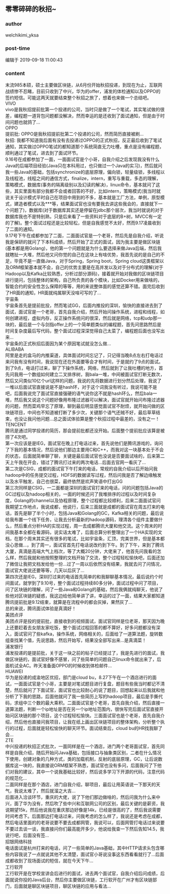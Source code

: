 ## 零零碎碎的秋招~
### author 
welchikimi_yksa
### post-time 

编辑于  2019-09-18 11:00:43
### content 
<div class="post-topic-des nc-post-content">
 末流985本硕，硕士主要做区块链，从6月份开始秋招投递，到现在为止，互联网战绩惨不忍睹，目前只收到了中兴，华为的offer，浦发的体检通知以及OPPO的签约短信。可能这两天就要结束整个秋招之旅了，想着也来做一个总结吧。
 <br/>
 VIVO
 <br/>
 vivo是我秋招提前批第一个投递的公司，当时只是做了一个笔试，其实笔试做的很差，编程题一道背包问题都没解决，然而幸运的是还收到了面试通知，但是由于时间问题也就鸽了...
 <br/>
 OPPO
 <br/>
 提前批: OPPO是我秋招提前批第二个投递的公司，然而简历直接被刷...
 <br/>
 秋招: 我都不知道我后面有没有去投递过OPPO的正式秋招，反正最后收到了笔试通知，其实做过OPPO笔试的都知道那个系统简直无力吐槽，重点是没有编程题，顺利通过了笔试，进去到了面试环节。
 <br/>
 9.16号在成都参加了一面，一面面试官是个小哥，自我介绍之后发现我没有什么Java的后端项目经验(Java只在本科用过，也只做过一个Java的实习)，然后就问我一些Java的基础，包括synchronize的底层原理，偏向锁，轻量级锁，多线程以及线程池，线程之间的通信方式，finalize，intern，重写与重载，多态的理解，策略模式，数据库(事务的隔离级别以及幻读的解决)，linux命令，基本就问了这些，其实里面有部分我都不会或者回答的不好，比如intern，策略模式(我当时就说关于设计模式平时自己在项目中用到的不多，基本就是工厂方法，单例，原型模式，建造者模式以及***等，结果面试官也没有要我去讲这些我会的，直接就下一个问题了)，数据库(对于数据库其实还是停留在jdbc那个层次，我当时就说的对于数据库我也不是特别熟，只是后来看了一些资料对于底层的B+树，MVCC有一定的了解)。整个面试过程还是比较轻松，但是自我感觉不太好，然而9.17凌晨收到了二面的通知。
 <br/>
 9.17号下午在成都参加了二面，二面面试官是一个老哥，然后先是自我介绍，听说我是保研的就问了下本科成绩，然后开始了正式的面试，因为我主要是做区块链(基本都是用Golang)，他的第一个问题就是为什么要选择来做Java后端，然后我就瞎扯一大堆，然后他又问你觉的自己在这块上有啥优势，我首先说的是自己的不足，毕竟不是一直做Java，对于Spring，Spring boot，Spring cloud这类框架以及ORM框架基本就不会，自己的优势主要是在高并发以及对于分布式的理解(对于Hadoop以及Kafka比较熟悉，分析过部分源码)，接着就开始对我做的区块链项目进行提问，包括整体的架构，自己所负责的各个模块，比如Docker用来做啥的，智能合约的安全性怎么保障的等等，用的来说整体面的感觉还算不错。面完后收到了HR面的通知，HR面就纯属聊天没啥可写的了...
 <br/>
 宇宙条
 <br/>
 宇宙条首先是提前批投，然而笔试GG，后面内推投的深圳，愉快的直接进去到了面试，面试官是一个老哥，首先自我介绍，然后开始问操作系统，进程和线程，如何创建进程，虚拟内存，反正操作系统问的很深，然后就是网络，tcp和udp那一块的，最后是一个与剑指offer上的一个简单题类似的编程题，首先问思路然后是时间复杂度最后写代码，整个面试过程深深觉得自己太菜了，编程题后面也没写出来...
 <br/>
 宇宙条的正式秋招后面因为某个原因笔试就没怎么做...
 <br/>
 ALIBABA
 <br/>
 阿里是走的盒马的内推渠道，具体面试时间忘记了，只记得当晚8点左右打电话过来问我有没有时间，我说现在还在外面要等会才有时间，于是就约了9点的面试。到了9点，电话打过来，聊了下操作系统，网络，然后就到了让我吐槽的地方，首先问我用一个数组如何建立二叉排序树，我bala一堆，中间被面试官打断无数次，然后又问类似10亿个url这样的问题，我说的先将数据进行划分然后处理，我说了一堆以后面试官直接说是不是hash环，对于这个词我没有听过，我说可能不是吧，后面我说完了面试官直接强硬的语气说你这不就是hash环么，然后bala一堆，然后我又说这个问题好像用布隆过滤器可以解决，面试官就开始问布隆过滤器的问题，然而菜鸡早忘了原理，聊到最后明显感觉面试官不耐烦，就开始问做的区块链项目，中间也不知道被打断了多少次，关键那个语气还贼不好，最后草草结束，也没让我问他问题...总之面试体验算是整个秋招过程中最差的，没有之一！
 <br/>
 TENCENT
 <br/>
 腾讯是通过同学投递的简历，那会提前批都还没开始。后面整个提前批应该算是被捞了4次吧。
 <br/>
 第一次应该是是IEG，面试官在晚上打电话过来，首先说他们是腾讯游戏的，询问了下我的基本情况，然后说他们那边主要用C和C++，而我对这一块基本处于不会的状态，后面就简单聊了聊，关键是最后面试官也没说是否要面试啥的，后来第二天上午我在开会，错过了腾讯打过来的两次电话...后面去官网一看灰了...
 <br/>
 第二次是CSIG，成都的面试官下午打来的电话，常规的自我介绍以后开始问我hadoop中的任务提交过程，HDFS的数据读写过程，然后问我是否了解边缘触发以及水平触发，自己也很菜，最终依然是欢声笑语中打出GG
 <br/>
 第三次同样是CSIG，一二面都是深圳的面试官打来的电话，问的问题包括Java的GC过程以及hadoop相关的，一面的时候还问了我堆排序的过程以及时间复杂度，Golang的channel以及协程原理，整个过程都比较顺利，后来二面面试官问我期望工作地点，我说成都，他说行，后来三面就是成都的面试官在周五打来的电话，首先是聊了半个小时，包括Java和Golang的GC，Kafka相关的问题，最后说给我布置一个线下任务，让我去分析最新的hadoop源码，理清各个组件主要做什么，然后重点分析HA的实现过程，周一去成都腾讯大厦和他交流。这个周末的时间我基本全都在看源码，说实话太难了，后面总算分析整理出了一个HA实现的文档，在那个周末其实还有很多的笔试，比如宇宙条，汇顶，完美世界，但是基本都没心思做...，到了周一，面试官首先打电话说改约到下午。到了下午，来到了腾讯大厦，真滴是高端大气上档次，等了大概20分钟，大佬来了，他首先问我看的怎么样，然后我就和他按照整理的文档开始了交流，整个过程轻松愉快吧，后面还加了微信让我把文档发给他一份...过了一周以后依然没有结果，我就去问了问情况，面试官大佬说还要等等，几天以后灰了...
 <br/>
 第四次还是IEG，深圳打过来的电话首先简单的和我聊聊基本情况，最后说约个时间面试，就学到了9.10号，整个面试过程持续80多分钟，面试过程中问了项目，问了区块链的理解，问了一些Java和Golang的基础，然后我俩就纯聊天，他说了些他对区块链的疑惑，我这边给他简单讲了讲，幸运的过了一面，结果大家都知道腾讯提前批是9.12结束，就算是在流程中的都会灰掉，果然灰了...
 <br/>
 总的来说，腾讯面试体验是真滴好！
 <br/>
 美团点评
 <br/>
 美团点评是投的提前批，直接收到的视频面试，面试官同样是位老哥，那天因为晚上还要赶着去女朋友家吃饭，整个面试过程回答的都不算好，好多问题都没有深入，面试官问了些kafka，操作系统，网络相关的，后面给了一道算法题，旋转数组查找某个值，先说思路，然后开始写，结果没全部写出来...是真滴菜！
 <br/>
 浦发银行
 <br/>
 浦发投递的是提前批，关于这一块之前的帖子已经提过了，我是先进行的面试，我做区块链的，面试官好像不感冒，问了些简单的问题自己linux命令就出来了，后面机试全AC。昨天准备面OPPO的时候收到体检邮件...
 <br/>
 HUAWEI
 <br/>
 华为是投递的成渝地区优招，部门是cloud bu，8.27下午在一个酒店进行的面试，一面面试官是个小哥，主要是对笔试题目进行复盘，题目有些我当时都记不清楚，然后就问了下面试官，面试官也比较耐心的说了题目，回想起来以后我就和他分析了下我的思路，后面他就问了我一些简历上写的hadoop项目，最后是手撕代码，求组中三个数的最大乘积。二面面试官是个老哥，首先自我介绍，然后直接一道算法题，判断一个ip地址是否在另一个ip地址范围内，很快写完后面试官直接开始问区块链的那个项目，这个过程轻松愉快。三面面试官也是个老哥，首先自我介绍，然后他也直接问我项目，让我在纸上画出区块链项目的整体架构，分析整个执行的过程，后面就是轻松愉快的聊天环节。面试结束后，cloud bu的HR找我聊了会...
 <br/>
 ZTE
 <br/>
 中兴投递的秋招正式批次，一面同样是在一个酒店，进门两个老哥面试官，首先同样是自我介绍，随后开始问Java基础，包括接口与抽象类区别，二者在什么情况下使用，创建对象的几种方式，类的加载机制，反射的底层原理，GC，让后说数据库这一块的，我直接说ORM框架不熟悉，面试官也没有多问，后面我问了下他们对我的建议，其中一个说我基础比较好，然后说多学习下开源的代码，注意代码的规范化...
 <br/>
 二面同样是在那个酒店，进门自我介绍，聊项目，最后让用英语说一下那天的天气，我说太难了，然后就溜之大吉...
 <br/>
 后面进入洽谈环节，重庆的大佬，说了下他们那边做啥的，然后问我为什么来中兴，面了华为没有，然后吹了些中兴和互联网公司的区别，最后关键的是薪资，我说期望15k，然后他说我在重庆那边好像是14k，已经是很高的了，然后我说需要时间考虑下。后面那边打电话过来，问我考虑的怎么样了，我说还是考虑在成都，然后电话里面的的老哥说要不要去成都网管，我说可以，后面网管打电话过来说要不要过去谈一谈，我直接问你们最高能开多少，他说给我查一下然后告知14.5，我说行吧，后面没有签...
 <br/>
 招银网络科技
 <br/>
 电话面试是杭州打来的电话，问了一些简单的Java基础，其中HTTP请求头包含哪些内容我说了一点就说其他不太清楚，面试官小哥说没事这东西看看就行了...后面成都收到了现场面试的短信，就在今天下午...
 <br/>
 工行软开
 <br/>
 工行软开是在学校宣讲会后进行的面试，进去两个面试官，自我介绍后问成绩，后面就说你投的Java后台，然后你主要做区块链，工行软开在广州才有区块链部门，后面就是聊区块链项目，聊区块链的应用与看法...
 <br/>
 <br/>
 <br/>
 <br/>
</div>
